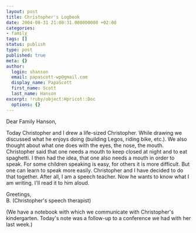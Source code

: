 ```yaml
---
layout: post
title: Christopher's Logbook
date: 2004-08-31 21:08:31.000000000 +02:00
categories:
- family
tags: []
status: publish
type: post
published: true
meta: {}
author:
  login: shanson
  email: papascott-wp@gmail.com
  display_name: PapaScott
  first_name: Scott
  last_name: Hanson
excerpt: !ruby/object:Hpricot::Doc
  options: {}
---
```

<p>Dear Family Hanson,</p>
<p>Today Christopher and I drew a life-sized Christopher. While drawing we discussed what he enjoys doing (building Legos, riding bike, etc.). We also thought about what one does with the eyes, the nose, the mouth. Christopher said that one needs a mouth to keep closed at night and to eat spaghetti. I then had the idea, that one also needs a mouth in order to speak. For some children speaking is easy, for others it is more difficult. But one can learn to speak more easily. Christopher and I have decided to do that together. After all, I am a speech teacher. Now he wants to know what I am writing. I'll read it to him aloud.</p>
<p>Greetings,<br />
B. (Christopher's speech therapist)</p>
<p>(We have a notebook with which we communicate with Christopher's kindergarten. Today's note was a follow-up to a conference we had with her last week.)</p>
